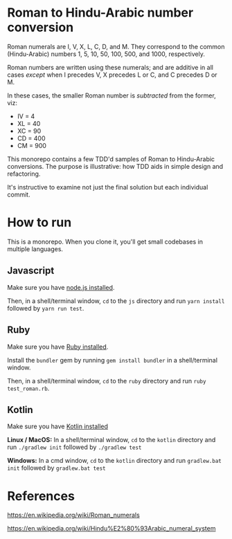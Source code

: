 # Roman to Hindu-Arabic number conversion

Roman numerals are I, V, X, L, C, D, and M. They correspond to the common (Hindu-Arabic) numbers 1, 5, 10, 50, 100, 500, and 1000, respectively.

Roman numbers are written using these numerals; and are additive in all cases *except* when I precedes V, X precedes L or C, and C precedes D or M.

In these cases, the smaller Roman number is *subtracted* from the former, viz:

* IV = 4
* XL = 40
* XC = 90
* CD = 400
* CM = 900

This monorepo contains a few TDD'd samples of Roman to Hindu-Arabic conversions. The purpose is illustrative: how TDD aids in simple design and refactoring.

It's instructive to examine not just the final solution but each individual commit.

# How to run

This is a monorepo. When you clone it, you'll get small codebases in multiple languages.

## Javascript

Make sure you have [node.js installed](https://nodejs.org/en/download/).

Then, in a shell/terminal window, `cd` to the `js` directory and run `yarn install` followed by `yarn run test`.

## Ruby

Make sure you have [Ruby installed](https://www.ruby-lang.org/en/documentation/installation/).

Install the `bundler` gem by running `gem install bundler` in a shell/terminal window.

Then, in a shell/terminal window, `cd` to the `ruby` directory and run `ruby test_roman.rb`.

## Kotlin

Make sure you have [Kotlin installed](https://kotlinlang.org/docs/tutorials/command-line.html)

**Linux / MacOS:** In a shell/terminal window, `cd` to the `kotlin` directory and run `./gradlew init` followed by `./gradlew test`

**Windows:** In a cmd window, `cd` to the `kotlin` directory and run `gradlew.bat init` followed by `gradlew.bat test`

# References

https://en.wikipedia.org/wiki/Roman_numerals

https://en.wikipedia.org/wiki/Hindu%E2%80%93Arabic_numeral_system
  
